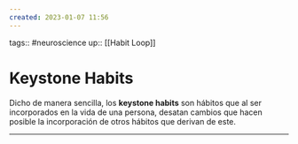 ```yaml
---
created: 2023-01-07 11:56
---
```

tags:: #neuroscience 
up:: [[Habit Loop]]
# Keystone Habits
Dicho de manera sencilla, los **keystone habits** son hábitos que al ser incorporados en la vida de una persona, desatan cambios que hacen posible la incorporación de otros hábitos que derivan de este.
___
